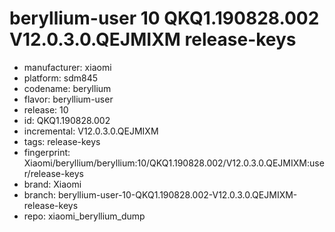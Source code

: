 # beryllium-user 10 QKQ1.190828.002 V12.0.3.0.QEJMIXM release-keys
- manufacturer: xiaomi
- platform: sdm845
- codename: beryllium
- flavor: beryllium-user
- release: 10
- id: QKQ1.190828.002
- incremental: V12.0.3.0.QEJMIXM
- tags: release-keys
- fingerprint: Xiaomi/beryllium/beryllium:10/QKQ1.190828.002/V12.0.3.0.QEJMIXM:user/release-keys
- brand: Xiaomi
- branch: beryllium-user-10-QKQ1.190828.002-V12.0.3.0.QEJMIXM-release-keys
- repo: xiaomi_beryllium_dump
